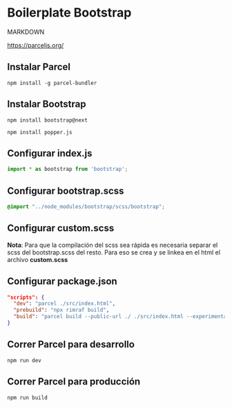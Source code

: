 # Boilerplate Bootstrap

MARKDOWN

https://parceljs.org/

## Instalar Parcel

```shell
npm install -g parcel-bundler
```

## Instalar Bootstrap

```shell
npm install bootstrap@next
```

```shell
npm install popper.js
```

## Configurar index.js

```js
import * as bootstrap from 'bootstrap';
```

## Configurar bootstrap.scss

```css
@import "../node_modules/bootstrap/scss/bootstrap";
```

## Configurar custom.scss

**Nota**: Para que la compilación del scss sea rápida es necesaria separar el scss del bootstrap.scss del resto. Para eso se crea y se linkea en el html el archivo **custom.scss**

## Configurar package.json

```json
"scripts": {
  "dev": "parcel ./src/index.html",
  "prebuild": "npx rimraf build",
  "build": "parcel build --public-url ./ ./src/index.html --experimental-scope-hoisting --out-dir build"
}
```

## Correr Parcel para desarrollo

```shell
npm run dev
```

## Correr Parcel para producción

```shell
npm run build
```